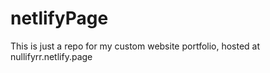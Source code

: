 # netlifyPage

This is just a repo for my custom website portfolio, hosted at nullifyrr.netlify.page
